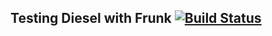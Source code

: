 ## Testing Diesel with Frunk [![Build Status](https://travis-ci.org/lloydmeta/diesel_frunk_test.svg?branch=master)](https://travis-ci.org/lloydmeta/diesel_frunk_test)